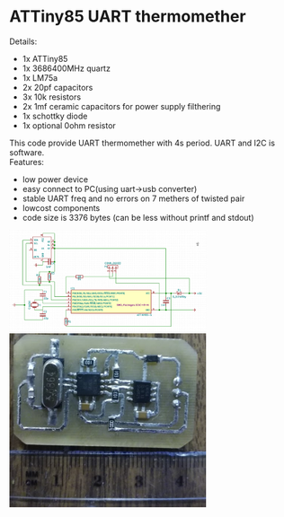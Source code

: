 ATTiny85 UART thermomether
=====================================================

Details:
* 1x ATTiny85
* 1x 3686400MHz quartz
* 1x LM75a<br>
* 2x 20pf capacitors<br>
* 3x 10k resistors<br>
* 2x 1mf ceramic capacitors for power supply filthering<br>
* 1x schottky diode<br>
* 1x optional 0ohm resistor<br>

This code provide UART thermomether with 4s period. UART and I2C is software.<br>
Features:<br>
* low power device<br>
* easy connect to PC(using uart->usb converter)<br>
* stable UART freq and no errors on 7 methers of twisted pair<br>
* lowcost components<br>
* code size is 3376 bytes (can be less without printf and stdout)<br>

<img src="/img/cheme.png" width="350"/>
<img src="/img/photo.png" width="350"/>
